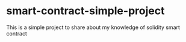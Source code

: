 # smart-contract-simple-project
This is a  simple project to share about my knowledge of solidity smart contract 
